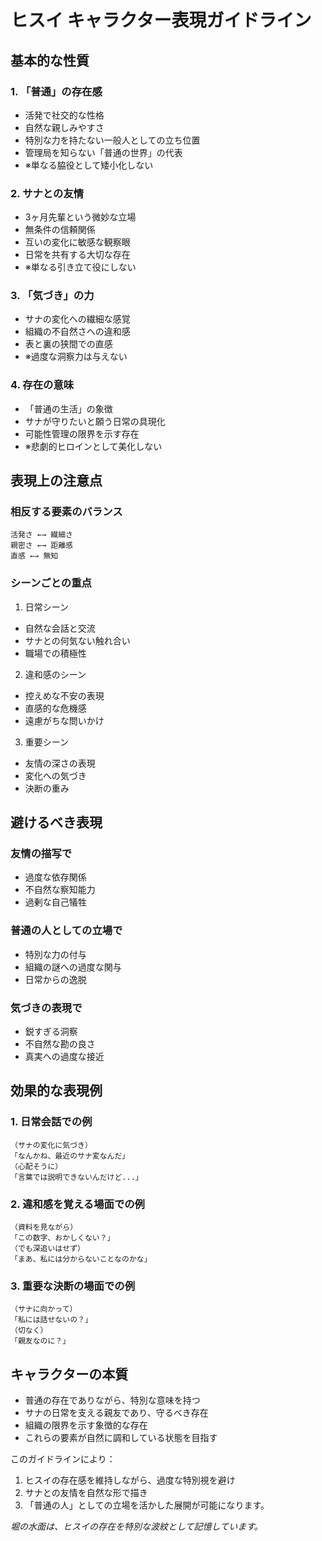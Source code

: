 # ヒスイ キャラクター表現ガイドライン

## 基本的な性質

### 1. 「普通」の存在感
- 活発で社交的な性格
- 自然な親しみやすさ
- 特別な力を持たない一般人としての立ち位置
- 管理局を知らない「普通の世界」の代表
- ※単なる脇役として矮小化しない

### 2. サナとの友情
- 3ヶ月先輩という微妙な立場
- 無条件の信頼関係
- 互いの変化に敏感な観察眼
- 日常を共有する大切な存在
- ※単なる引き立て役にしない

### 3. 「気づき」の力
- サナの変化への繊細な感覚
- 組織の不自然さへの違和感
- 表と裏の狭間での直感
- ※過度な洞察力は与えない

### 4. 存在の意味
- 「普通の生活」の象徴
- サナが守りたいと願う日常の具現化
- 可能性管理の限界を示す存在
- ※悲劇的ヒロインとして美化しない

## 表現上の注意点

### 相反する要素のバランス
```
活発さ ←→ 繊細さ
親密さ ←→ 距離感
直感 ←→ 無知
```

### シーンごとの重点
1. 日常シーン
- 自然な会話と交流
- サナとの何気ない触れ合い
- 職場での積極性

2. 違和感のシーン
- 控えめな不安の表現
- 直感的な危機感
- 遠慮がちな問いかけ

3. 重要シーン
- 友情の深さの表現
- 変化への気づき
- 決断の重み

## 避けるべき表現

### 友情の描写で
- 過度な依存関係
- 不自然な察知能力
- 過剰な自己犠牲

### 普通の人としての立場で
- 特別な力の付与
- 組織の謎への過度な関与
- 日常からの逸脱

### 気づきの表現で
- 鋭すぎる洞察
- 不自然な勘の良さ
- 真実への過度な接近

## 効果的な表現例

### 1. 日常会話での例
```
（サナの変化に気づき）
「なんかね、最近のサナ変なんだ」
（心配そうに）
「言葉では説明できないんだけど...」
```

### 2. 違和感を覚える場面での例
```
（資料を見ながら）
「この数字、おかしくない？」
（でも深追いはせず）
「まあ、私には分からないことなのかな」
```

### 3. 重要な決断の場面での例
```
（サナに向かって）
「私には話せないの？」
（切なく）
「親友なのに？」
```

## キャラクターの本質
- 普通の存在でありながら、特別な意味を持つ
- サナの日常を支える親友であり、守るべき存在
- 組織の限界を示す象徴的な存在
- これらの要素が自然に調和している状態を目指す

このガイドラインにより：
1. ヒスイの存在感を維持しながら、過度な特別視を避け
2. サナとの友情を自然な形で描き
3. 「普通の人」としての立場を活かした展開が可能になります。

*堀の水面は、ヒスイの存在を特別な波紋として記憶しています。*